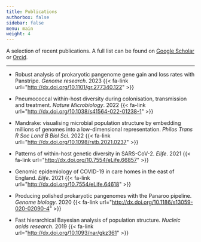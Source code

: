 ```yaml
---
title: Publications
authorbox: false
sidebar: false
menu: main
weight: 4
---
```




A selection of recent publications. A full list can be found on [Google Scholar](https://scholar.google.co.uk/citations?user=rpyuABcAAAAJ&hl=en&oi=ao) or [Orcid](https://orcid.org/0000-0003-4397-2224).

<!-- \* = joint authorship -->

---


- Robust analysis of prokaryotic pangenome gene gain and loss rates with Panstripe. *Genome research*. 2023 {{< fa-link url="http://dx.doi.org/10.1101/gr.277340.122" >}}

- Pneumococcal within-host diversity during colonisation, transmission and treatment. *Nature Microbiology*. 2022 {{< fa-link url="http://dx.doi.org/10.1038/s41564-022-01238-1" >}}

- Mandrake: visualising microbial population structure by embedding millions of genomes into a low-dimensional representation. *Philos Trans R Soc Lond B Biol Sci*. 2022 {{< fa-link url="http://dx.doi.org/10.1098/rstb.2021.0237" >}}

- Patterns of within-host genetic diversity in SARS-CoV-2. *Elife*. 2021 {{< fa-link url="http://dx.doi.org/10.7554/eLife.66857" >}}

- Genomic epidemiology of COVID-19 in care homes in the east of England. *Elife*. 2021 {{< fa-link url="http://dx.doi.org/10.7554/eLife.64618" >}}

- Producing polished prokaryotic pangenomes with the Panaroo pipeline. *Genome biology*. 2020 {{< fa-link url="http://dx.doi.org/10.1186/s13059-020-02090-4" >}}

- Fast hierarchical Bayesian analysis of population structure. *Nucleic acids research*. 2019 {{< fa-link url="http://dx.doi.org/10.1093/nar/gkz361" >}}



<!-- 
- **Tonkin-Hill, G.**, Gladstone, RA., Pontinen, AK., Arredondo-Alonso, S., & ... (2023). Robust analysis of prokaryotic pangenome gene gain and loss rates with Panstripe. Genome research. {{< fa-link url="http://dx.doi.org/10.1101/gr.277340.122" >}}

- **Tonkin-Hill, G.**, Ling, C., Chaguza, C., Salter, SJ., Hinfonthong, P., Nikolaou, E., & ... (2022). Pneumococcal within-host diversity during colonisation, transmission and treatment. Nature Microbiology. {{< fa-link url="http://dx.doi.org/10.1038/s41564-022-01238-1" >}}

- **Tonkin-Hill\*, G.**, Martincorena\*, I., Amato, R., Lawson, ARJ., Gerstung, M., & ... (2021). Patterns of within-host genetic diversity in SARS-CoV-2. *Elife*. {{< fa-link url="http://dx.doi.org/10.7554/eLife.66857" >}}

- Hamilton\*, WL., **Tonkin-Hill\*, G.**, Smith, ER., Aggarwal, D., Houldcroft, CJ., & ... (2021). Genomic epidemiology of COVID-19 in care homes in the east of England. *Elife*. {{< fa-link url="http://dx.doi.org/10.7554/eLife.64618" >}}

- Lees\*, JA., **Tonkin-Hill\*, G.**, Yang, Z., & Corander, J. (2022). Mandrake: visualising microbial population structure by embedding millions of genomes into a low-dimensional representation. Philos Trans R Soc Lond B Biol Sci. {{< fa-link url="http://dx.doi.org/10.1098/rstb.2021.0237" >}}

- **Tonkin-Hill, G.**, MacAlasdair, N., Ruis, C., Weimann, A., Horesh, G., Lees, JA., & ... (2020). Producing polished prokaryotic pangenomes with the Panaroo pipeline. *Genome biology*. {{< fa-link url="http://dx.doi.org/10.1186/s13059-020-02090-4" >}}

- **Tonkin-Hill, G.**, Lees, JA., Bentley, SD., Frost, SDW., & Corander, J. (2019). Fast hierarchical Bayesian analysis of population structure. *Nucleic acids research*. {{< fa-link url="http://dx.doi.org/10.1093/nar/gkz361" >}}

- **Tonkin-Hill, G.**, Trianty, L., Noviyanti, R., Nguyen, HHT., Sebayang, BF., & ... (2018). The Plasmodium falciparum transcriptome in severe malaria reveals altered expression of genes involved in important processes including surface antigen–encoding var genes. *PLoS biology*. {{< fa-link url="http://dx.doi.org/10.1371/journal.pbio.2004328" >}} -->
